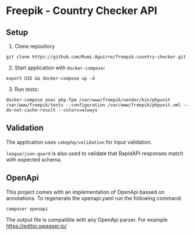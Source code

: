 # Freepik - Country Checker API
## Setup
1. Clone repository
```
git clone https://github.com/Rumi-Aguirre/freepik-country-checker.git
```

2. Start application with `docker-compose`:
```
export UID && docker-compose up -d
```

3. Run tests:
```
docker-compose exec php-fpm /var/www/freepik/vendor/bin/phpunit /var/www/freepik/tests --configuration /var/www/freepik/phpunit.xml --do-not-cache-result --colors=always
```

## Validation
The application uses `cakephp/validation` for input validation.

`league/json-guard` is also used to validate that RapidAPI responses match with expected schema.

## OpenApi
This project comes with an implementation of OpenApi bassed on annotations. To regenerate the openapi.yaml run the following command:
```
composer openapi
```

The output file is compatible with any OpenApi parser. For example https://editor.swagger.io/